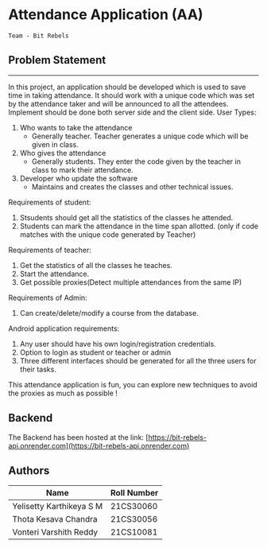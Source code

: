 # Attendance Application (AA)
    Team - Bit Rebels

## Problem Statement
---
In this project, an application should be developed which is used to save time in taking attendance.
It should work with a unique code which was set by the attendance taker and will be announced to
all the attendees. Implement should be done both server side and the client side.
User Types:
1) Who wants to take the attendance
    * Generally teacher. Teacher generates a unique code which will be given in class.
2) Who gives the attendance
    * Generally students. They enter the code given by the teacher in class to mark their attendance.
3) Developer who update the software
    * Maintains and creates the classes and other technical issues.

Requirements of student:
1) Stsudents should get all the statistics of the classes he attended.
2) Students can mark the attendance in the time span allotted. (only if code matches with the unique code generated by Teacher)

Requirements of teacher:
1) Get the statistics of all the classes he teaches.
2) Start the attendance.
3) Get possible proxies(Detect multiple attendances from the same IP)

Requirements of Admin:
1) Can create/delete/modify a course from the database.

Android application requirements:
1) Any user should have his own login/registration credentials.
2) Option to login as student or teacher or admin
3) Three different interfaces should be generated for all the three users for their tasks.

This attendance application is fun, you can explore new techniques to avoid the proxies as much as possible !

## Backend
The Backend has been hosted at the link: [https://bit-rebels-api.onrender.com](https://bit-rebels-api.onrender.com)

## Authors
| Name | Roll Number |
| --- | --- |
| Yelisetty Karthikeya S M | 21CS30060 |
| Thota Kesava Chandra | 21CS30056 |
| Vonteri Varshith Reddy | 21CS10081 |
